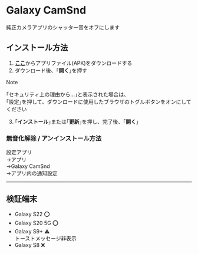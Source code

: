 # Galaxy CamSnd

純正カメラアプリのシャッター音をオフにします

## インストール方法

1. [**ここ**](https://github.com/s1204IT/GalaxyCamSnd/releases/latest/download/GalaxyCamSnd.apk)からアプリファイル(APK)をダウンロードする
2. ダウンロード後、｢**開く**｣を押す
  > [!NOTE]
  > ｢セキュリティ上の理由から...｣と表示された場合は、  
  > ｢設定｣を押して、ダウンロードに使用したブラウザのトグルボタンをオンにしてください
3. ｢**インストール**｣または｢**更新**｣を押し、完了後、｢**開く**｣

### 無音化解除 / アンインストール方法
設定アプリ  
→アプリ  
→Galaxy CamSnd  
→アプリ内の通知設定  

---

## 検証端末
- Galaxy S22 ⭕
- Galaxy S20 5G ⭕
- Galaxy S9+ :warning:  
  トーストメッセージ非表示
- Galaxy S8 :x:
